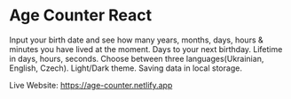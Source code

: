 # Age Counter React

Input your birth date and see how many years, months, days, hours & minutes you have lived at the moment.
    Days to your next birthday.
    Lifetime in days, hours, seconds.
    Choose between three languages(Ukrainian, English, Czech).
    Light/Dark theme.
    Saving data in local storage.


Live Website: 
https://age-counter.netlify.app

